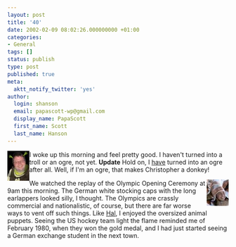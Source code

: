 ```yaml
---
layout: post
title: '40'
date: 2002-02-09 08:02:26.000000000 +01:00
categories:
- General
tags: []
status: publish
type: post
published: true
meta:
  aktt_notify_twitter: 'yes'
author:
  login: shanson
  email: papascott-wp@gmail.com
  display_name: PapaScott
  first_name: Scott
  last_name: Hanson
---
```

<p><a href="http://andrea.editthispage.com/2002/02/09"><img src="/wordpress/wp-content/uploads/2002/02/shrekscott.jpg" height="68" width="50" border="0" alt="shrekscott.jpg: " align="left" /></a>I woke up this morning and feel pretty good. I haven't turned into a troll or an ogre, not yet. <b>Update</b> Hold on, I <a href="http://andrea.editthispage.com/2002/02/09">have</a> turned into an ogre after all. Well, if I'm an ogre, that makes Christopher a donkey!</p>
<p><img src="/wordpress/wp-content/uploads/2002/02/olymears.jpg" height="60" width="50" border="0" alt="olymears.jpg: " align="right" />We watched the replay of the Olympic Opening Ceremony at 9am this morning. The German white stocking caps with the long earlappers looked silly, I thought. The Olympics are crassly commercial and nationalistic, of course, but there are far worse ways to vent off such things. Like <a href="http://hal.editthispage.com/2002/02/08">Hal</a>, I enjoyed the oversized animal puppets. Seeing the US hockey team light the flame reminded me of February 1980, when they won the gold medal, and I had just started seeing a German exchange student in the next town.</p>
